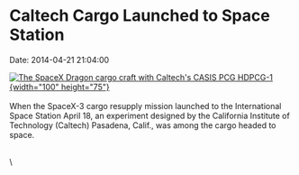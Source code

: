 Caltech Cargo Launched to Space Station
=======================================

Date: 2014-04-21 21:04:00

[![The SpaceX Dragon cargo craft with Caltech\'s CASIS PCG
HDPCG-1](http://www.jpl.nasa.gov/images/technology/20140421/caltech20140421-226.jpg){width="100"
height="75"}](http://www.jpl.nasa.gov/news/news.cfm?release=2014-123&rn=news.xml&rst=4117)\
\
When the SpaceX-3 cargo resupply mission launched to the International
Space Station April 18, an experiment designed by the California
Institute of Technology (Caltech) Pasadena, Calif., was among the cargo
headed to space.

\
\
